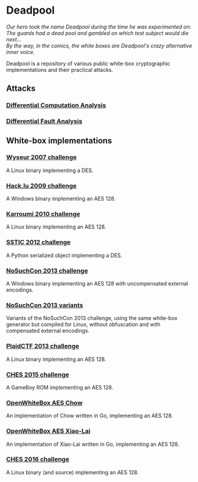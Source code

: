 # Deadpool
*Our hero took the name Deadpool during the time he was experimented on:  
The guards had a dead pool and gambled on which test subject would die next...  
By the way, in the comics, the white boxes are Deadpool's crazy alternative inner voice.*

Deadpool is a repository of various public white-box cryptographic implementations and their practical attacks.

## Attacks

### [Differential Computation Analysis](README_dca.md)

### [Differential Fault Analysis](README_dfa.md)

## White-box implementations

### [Wyseur 2007 challenge](wbs_des_wyseur2007)

A Linux binary implementing a DES.

### [Hack.lu 2009 challenge](wbs_aes_hacklu2009)

A Windows binary implementing an AES 128.

### [Karroumi 2010 challenge](wbs_aes_karroumi2010)

A Linux binary implementing an AES 128.

### [SSTIC 2012 challenge](wbs_des_sstic2012)

A Python serialized object implementing a DES.

### [NoSuchCon 2013 challenge](wbs_aes_nsc2013)

A Windows binary implementing an AES 128 with uncompensated external encodings.

### [NoSuchCon 2013 variants](wbs_aes_nsc2013_variants)

Variants of the NoSuchCon 2013 challenge, using the same white-box generator but compiled for Linux, without obfuscation and with compensated external encodings.

### [PlaidCTF 2013 challenge](wbs_aes_plaidctf2013)

A Linux binary implementing an AES 128.

### [CHES 2015 challenge](wbs_aes_ches2015)

A GameBoy ROM implementing an AES 128.

### [OpenWhiteBox AES Chow](wbs_aes_openwhitebox_chow)

An implementation of Chow written in Go, implementing an AES 128.

### [OpenWhiteBox AES Xiao-Lai](wbs_aes_openwhitebox_xiaolai)

An implementation of Xiao-Lai written in Go, implementing an AES 128.

### [CHES 2016 challenge](wbs_aes_ches2016)

A Linux binary (and source) implementing an AES 128.

